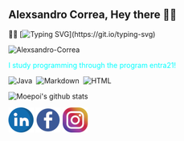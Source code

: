 ## Alexsandro Correa, Hey there 🙋‍♂️
🧑‍💻
[![Typing SVG](https://readme-typing-svg.herokuapp.com/?color=00FFFF&width=500&height=80&size=20&multiline=true&lines=Welcome+to+my+Github+profile!;My+name+is+Alexsandro+and+I+live+in+Lages+,+SC.;I+am+24+years+old.)](https://git.io/typing-svg)




<p align="left">
  <img
    src="https://komarev.com/ghpvc/?username=Alexsandro-Correa"
    alt="Alexsandro-Correa"
  />
</p>

<p><span style="color:#00FFFF;">I study programming through the program entra21!</span></p></p> 

![Java](https://img.shields.io/badge/-Java-black?style=flat&logo=Java)&nbsp;
![Markdown](https://img.shields.io/badge/-Markdown-black?style=flat&logo=markdown)&nbsp;
![HTML](https://img.shields.io/badge/-HTML-black?style=flat&logo=HTML5)&nbsp;

![Moepoi's github stats](https://bad-apple-github-readme.vercel.app/api?show_bg=1&username=Alexsandro-Correa)
<p align="left">
      <a href="https://www.linkedin.com/in/alexsandro-correa-088572238/"><img src="imagens/logolinkedin.png" alt="linkedin"/></a>
      <a href="https://www.facebook.com/alexsandro.rosamatos/"><img src="imagens/logo-facebook50.png" alt="facebook"/></a>
  <a href="https://www.instagram.com/alexsandro_crm/"><img src="imagens/logo instagram.png" alt="instagram"/></a>
  